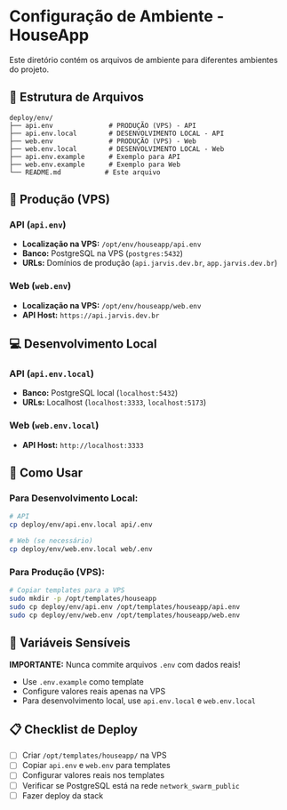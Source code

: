 # Configuração de Ambiente - HouseApp

Este diretório contém os arquivos de ambiente para diferentes ambientes do projeto.

## 📁 Estrutura de Arquivos

```
deploy/env/
├── api.env              # PRODUÇÃO (VPS) - API
├── api.env.local        # DESENVOLVIMENTO LOCAL - API
├── web.env              # PRODUÇÃO (VPS) - Web
├── web.env.local        # DESENVOLVIMENTO LOCAL - Web
├── api.env.example      # Exemplo para API
├── web.env.example      # Exemplo para Web
└── README.md           # Este arquivo
```

## 🚀 Produção (VPS)

### API (`api.env`)
- **Localização na VPS:** `/opt/env/houseapp/api.env`
- **Banco:** PostgreSQL na VPS (`postgres:5432`)
- **URLs:** Domínios de produção (`api.jarvis.dev.br`, `app.jarvis.dev.br`)

### Web (`web.env`)
- **Localização na VPS:** `/opt/env/houseapp/web.env`
- **API Host:** `https://api.jarvis.dev.br`

## 💻 Desenvolvimento Local

### API (`api.env.local`)
- **Banco:** PostgreSQL local (`localhost:5432`)
- **URLs:** Localhost (`localhost:3333`, `localhost:5173`)

### Web (`web.env.local`)
- **API Host:** `http://localhost:3333`

## 🔧 Como Usar

### Para Desenvolvimento Local:
```bash
# API
cp deploy/env/api.env.local api/.env

# Web (se necessário)
cp deploy/env/web.env.local web/.env
```

### Para Produção (VPS):
```bash
# Copiar templates para a VPS
sudo mkdir -p /opt/templates/houseapp
sudo cp deploy/env/api.env /opt/templates/houseapp/api.env
sudo cp deploy/env/web.env /opt/templates/houseapp/web.env
```

## 🔐 Variáveis Sensíveis

**IMPORTANTE:** Nunca commite arquivos `.env` com dados reais!
- Use `.env.example` como template
- Configure valores reais apenas na VPS
- Para desenvolvimento local, use `api.env.local` e `web.env.local`

## 📋 Checklist de Deploy

- [ ] Criar `/opt/templates/houseapp/` na VPS
- [ ] Copiar `api.env` e `web.env` para templates
- [ ] Configurar valores reais nos templates
- [ ] Verificar se PostgreSQL está na rede `network_swarm_public`
- [ ] Fazer deploy da stack
